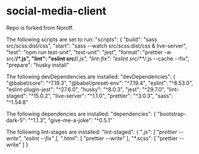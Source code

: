 # social-media-client

Repo is forked from Noroff.

The following scripts are set to run:
"scripts": {
    "build": "sass src/scss:dist/css",
    "start": "sass --watch src/scss:dist/css & live-server",
    "test": "npm run test-unit",
    "test-unit": "jest",
    "format": "prettier -w src/**/*.js",
    "lint": "eslint src/**/*.js",
    "lint-fix": "eslint src/**/*.js --cache --fix",
    "prepare": "husky install"

The following devDependencies are installed:
"devDependencies": {
    "@babel/core": "^7.19.3",
    "@babel/preset-env": "^7.19.4",
    "eslint": "^8.53.0",
    "eslint-plugin-jest": "^27.6.0",
    "husky": "^8.0.3",
    "jest": "^29.7.0",
    "lint-staged": "^15.0.2",
    "live-server": "^1.1.0",
    "prettier": "^3.0.3",
    "sass": "^1.54.8"

The following dependencies are installed:
"dependencies": {
    "bootstrap-dark-5": "^1.1.3",
    "give-me-a-joke": "^0.5.1"

The following lint-stages are installed:
"lint-staged": {
    "*.js": [
      "prettier --write",
      "eslint --fix"
    ],
    "*.html": [
      "prettier --write"
    ],
    "*.scss": [
      "prettier --write"
    ]
  }
